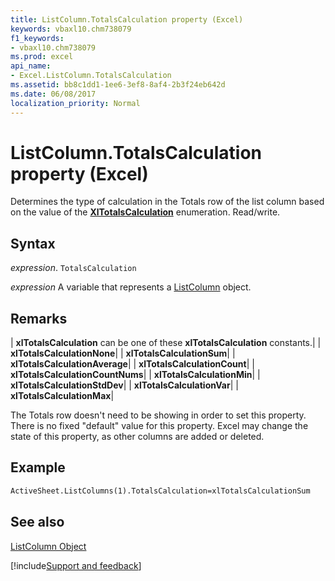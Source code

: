 ```yaml
---
title: ListColumn.TotalsCalculation property (Excel)
keywords: vbaxl10.chm738079
f1_keywords:
- vbaxl10.chm738079
ms.prod: excel
api_name:
- Excel.ListColumn.TotalsCalculation
ms.assetid: bb8c1dd1-1ee6-3ef8-8af4-2b3f24eb642d
ms.date: 06/08/2017
localization_priority: Normal
---
```



# ListColumn.TotalsCalculation property (Excel)

Determines the type of calculation in the Totals row of the list column based on the value of the  **[XlTotalsCalculation](Excel.XlTotalsCalculation.md)** enumeration. Read/write.


## Syntax

_expression_. `TotalsCalculation`

_expression_ A variable that represents a [ListColumn](Excel.ListColumn.md) object.


## Remarks



| **xlTotalsCalculation** can be one of these **xlTotalsCalculation** constants.|
| **xlTotalsCalculationNone**|
| **xlTotalsCalculationSum**|
| **xlTotalsCalculationAverage**|
| **xlTotalsCalculationCount**|
| **xlTotalsCalculationCountNums**|
| **xlTotalsCalculationMin**|
| **xlTotalsCalculationStdDev**|
| **xlTotalsCalculationVar**|
| **xlTotalsCalculationMax**|

The Totals row doesn't need to be showing in order to set this property. There is no fixed "default" value for this property. Excel may change the state of this property, as other columns are added or deleted.


## Example


```vb
ActiveSheet.ListColumns(1).TotalsCalculation=xlTotalsCalculationSum
```


## See also


[ListColumn Object](Excel.ListColumn.md)

[!include[Support and feedback](~/includes/feedback-boilerplate.md)]